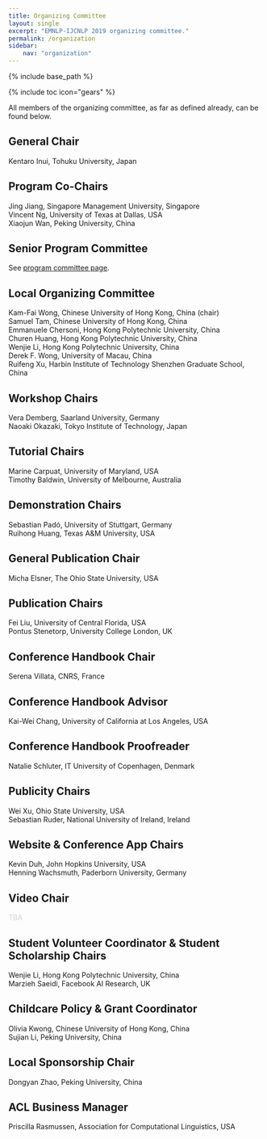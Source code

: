 ```yaml
---
title: Organizing Committee
layout: single
excerpt: "EMNLP-IJCNLP 2019 organizing committee."
permalink: /organization
sidebar: 
    nav: "organization"
---
```

{% include base_path %}

{% include toc icon="gears" %}

All members of the organizing committee, as far as defined already, can be found below.


## General Chair
Kentaro Inui, Tohuku University, Japan

## Program Co-Chairs
Jing Jiang, Singapore Management University, Singapore<br/>
Vincent Ng, University of Texas at Dallas, USA<br/>
Xiaojun Wan, Peking University, China

## Senior Program Committee
See <a href="./pc">program committee page</a>.


## Local Organizing Committee
Kam-Fai Wong, Chinese University of Hong Kong, China (chair)<br/>
Samuel Tam, Chinese University of Hong Kong, China<br/>
Emmanuele Chersoni, Hong Kong Polytechnic University, China<br/>
Churen Huang, Hong Kong Polytechnic University, China<br/>
Wenjie Li, Hong Kong Polytechnic University, China<br/>
Derek F. Wong, University of Macau, China<br/>
Ruifeng Xu, Harbin Institute of Technology Shenzhen Graduate School, China

## Workshop Chairs
Vera Demberg, Saarland University, Germany<br/>
Naoaki Okazaki, Tokyo Institute of Technology, Japan

## Tutorial Chairs
Marine Carpuat, University of Maryland, USA<br/>
Timothy Baldwin, University of Melbourne, Australia

## Demonstration Chairs
Sebastian Pad&oacute;, University of Stuttgart, Germany<br/>
Ruihong Huang, Texas A&M University, USA

## General Publication Chair
Micha Elsner, The Ohio State University, USA
	
## Publication Chairs
Fei Liu, University of Central Florida, USA<br/>
Pontus Stenetorp, University College London, UK

## Conference Handbook Chair
Serena Villata, CNRS, France

## Conference Handbook Advisor
Kai-Wei Chang, University of California at Los Angeles, USA

## Conference Handbook Proofreader
Natalie Schluter, IT University of Copenhagen, Denmark
	
## Publicity Chairs
Wei Xu, Ohio State University, USA<br/>
Sebastian Ruder, National University of Ireland, Ireland

## Website &amp; Conference App Chairs
Kevin Duh, John Hopkins University, USA<br/>
Henning Wachsmuth, Paderborn University, Germany

## Video Chair
<span style="color: lightgray">TBA</span>

## Student Volunteer Coordinator &amp; Student Scholarship Chairs
Wenjie Li, Hong Kong Polytechnic University, China<br/>
Marzieh Saeidi, Facebook AI Research, UK

## Childcare Policy &amp; Grant Coordinator
Olivia Kwong, Chinese University of Hong Kong, China<br/>
Sujian Li, Peking University, China

## Local Sponsorship Chair
Dongyan Zhao, Peking University, China

## ACL Business Manager
Priscilla Rasmussen, Association for Computational Linguistics, USA
